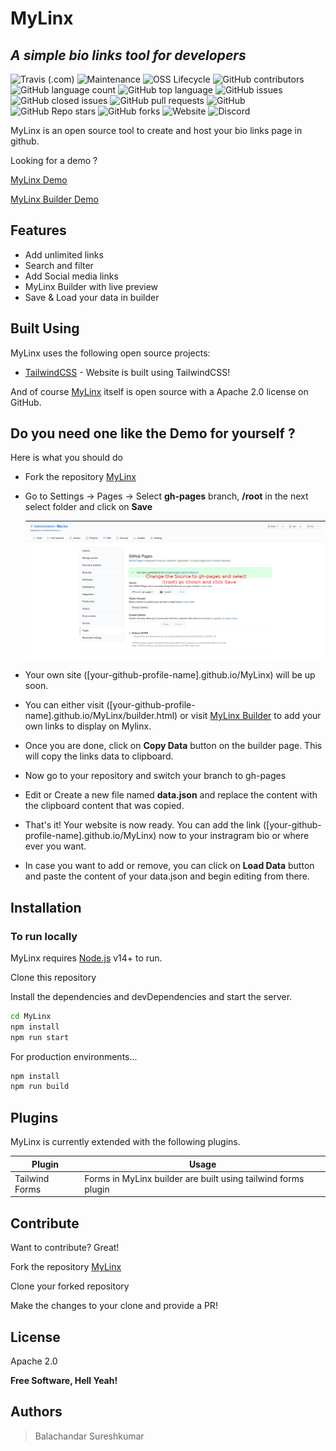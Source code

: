 # MyLinx
## _A simple bio links tool for ***developers***_


![Travis (.com)](https://img.shields.io/travis/com/youaskwebuild/MyLinx?style=for-the-badge)
![Maintenance](https://img.shields.io/maintenance/yes/2021?style=for-the-badge)
![OSS Lifecycle](https://img.shields.io/osslifecycle/youaskwebuild/MyLinx?style=for-the-badge)
![GitHub contributors](https://img.shields.io/github/contributors/youaskwebuild/MyLinx?style=for-the-badge)
![GitHub language count](https://img.shields.io/github/languages/count/youaskwebuild/MyLinx?style=for-the-badge)
![GitHub top language](https://img.shields.io/github/languages/top/youaskwebuild/MyLinx?style=for-the-badge)
![GitHub issues](https://img.shields.io/github/issues-raw/youaskwebuild/MyLinx?style=for-the-badge)
![GitHub closed issues](https://img.shields.io/github/issues-closed-raw/youaskwebuild/MyLinx?style=for-the-badge)
![GitHub pull requests](https://img.shields.io/github/issues-pr-raw/youaskwebuild/MyLinx?style=for-the-badge)
![GitHub](https://img.shields.io/github/license/youaskwebuild/MyLinx?style=for-the-badge)
![GitHub Repo stars](https://img.shields.io/github/stars/youaskwebuild/MyLinx?style=for-the-badge)
![GitHub forks](https://img.shields.io/github/forks/youaskwebuild/MyLinx?style=for-the-badge)
![Website](https://img.shields.io/website?down_message=Offline&style=for-the-badge&up_message=Online&url=https%3A%2F%2Fyouaskwebuild.github.io%2FMyLinx%2F)
![Discord](https://img.shields.io/discord/854067244274155540?style=for-the-badge)




MyLinx is an open source tool to create and host your bio links page in github. 

Looking for a demo ? 

[MyLinx Demo](https://youaskwebuild.github.io/MyLinx/)

[MyLinx Builder Demo](https://youaskwebuild.github.io/MyLinx/builder.html)

## Features

- Add unlimited links
- Search and filter 
- Add Social media links
- MyLinx Builder with live preview
- Save & Load your data in builder

## Built Using

MyLinx uses the following open source projects:

- [TailwindCSS] - Website is built using TailwindCSS!

And of course [MyLinx](https://github.com/YouAskWeBuild/MyLinx) itself is open source with a Apache 2.0 license on GitHub.


## Do you need one like the Demo for yourself ? 

Here is what you should do

- Fork the repository [MyLinx](https://github.com/youaskwebuild/MyLinx/fork)
- Go to Settings -> Pages -> Select **gh-pages** branch, **/root** in the next select folder and click on **Save**

   ![Example](./how-to-use.png)
- Your own site ([your-github-profile-name].github.io/MyLinx) will be up soon.

- You can either visit ([your-github-profile-name].github.io/MyLinx/builder.html) or visit [MyLinx Builder](https://youaskwebuild.github.io/MyLinx/builder.html) to add your own links to display on Mylinx.

- Once you are done, click on **Copy Data** button on the builder page. This will copy the links data to clipboard. 

- Now go to your repository and switch your branch to gh-pages

- Edit or Create a new file named **data.json** and replace the content with the clipboard content that was copied.

- That's it! Your website is now ready. You can add the link ([your-github-profile-name].github.io/MyLinx) now to your instragram bio or where ever you want.

- In case you want to add or remove, you can click on **Load Data** button and paste the content of your data.json and begin editing from there.




## Installation

### To run locally

MyLinx requires [Node.js](https://nodejs.org/) v14+ to run.

Clone this repository

Install the dependencies and devDependencies and start the server.

```sh
cd MyLinx
npm install
npm run start
```

For production environments...

```sh
npm install 
npm run build
```

## Plugins

MyLinx is currently extended with the following plugins.

| Plugin | Usage |
| ------ | ------ |
|Tailwind Forms | Forms in MyLinx builder are built using tailwind forms plugin 

## Contribute

Want to contribute? Great!

Fork the repository [MyLinx](https://github.com/youaskwebuild/MyLinx/fork)

Clone your forked repository
 
Make the changes to your clone and provide a PR! 


## License

Apache 2.0

**Free Software, Hell Yeah!**


   [TailwindCSS]: <https://github.com/tailwindlabs/tailwindcss>
   [Tailwind Forms]: <https://github.com/tailwindlabs/tailwindcss-forms>


## Authors

> Balachandar Sureshkumar
